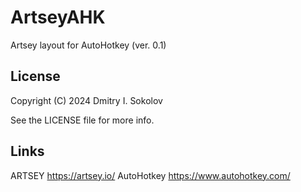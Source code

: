 # ArtseyAHK

Artsey layout for AutoHotkey (ver. 0.1)

## License

Copyright (C) 2024 Dmitry I. Sokolov

See the LICENSE file for more info.

## Links

ARTSEY https://artsey.io/
AutoHotkey https://www.autohotkey.com/